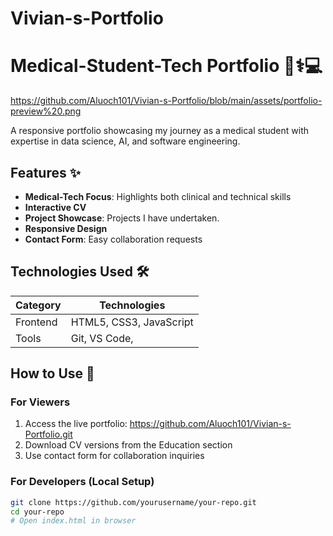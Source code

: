 # Vivian-s-Portfolio
# Medical-Student-Tech Portfolio 👨⚕️💻

https://github.com/Aluoch101/Vivian-s-Portfolio/blob/main/assets/portfolio-preview%20.png

A responsive portfolio showcasing my journey as a medical student with expertise in data science, AI, and software engineering.

## Features ✨

- **Medical-Tech Focus**: Highlights both clinical and technical skills
- **Interactive CV** 
- **Project Showcase**: Projects I have undertaken.
- **Responsive Design**
- **Contact Form**: Easy collaboration requests

## Technologies Used 🛠️

| Category        | Technologies                          |
|-----------------|---------------------------------------|
| Frontend        | HTML5, CSS3, JavaScript              
| Tools           | Git, VS Code,        

## How to Use 🚀

### For Viewers
1. Access the live portfolio: https://github.com/Aluoch101/Vivian-s-Portfolio.git
2. Download CV versions from the Education section
3. Use contact form for collaboration inquiries

### For Developers (Local Setup)
```bash
git clone https://github.com/yourusername/your-repo.git
cd your-repo
# Open index.html in browser
